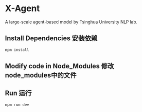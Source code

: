 # X-Agent 

A large-scale agent-based model by Tsinghua University NLP lab.



## Install Dependencies  安装依赖

```bash
npm install
```

## Modify code in Node_Modules  修改node_modules中的文件



## Run  运行

```bash
npm run dev 
```

